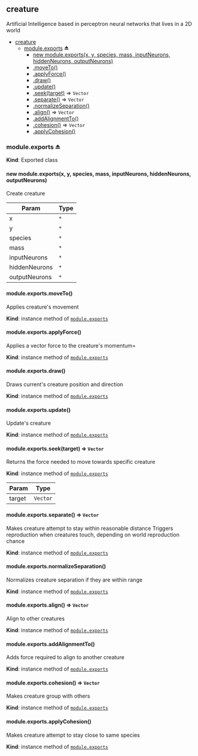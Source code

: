 <a name="module_creature"></a>

## creature

Artificial Intelligence based in perceptron neural networks that lives in a 2D world

- [creature](#module_creature)
  - [module.exports](#exp_module_creature--module.exports) ⏏
    - [new module.exports(x, y, species, mass, inputNeurons, hiddenNeurons, outputNeurons)](#new_module_creature--module.exports_new)
    - [.moveTo()](#module_creature--module.exports+moveTo)
    - [.applyForce()](#module_creature--module.exports+applyForce)
    - [.draw()](#module_creature--module.exports+draw)
    - [.update()](#module_creature--module.exports+update)
    - [.seek(target)](#module_creature--module.exports+seek) ⇒ <code>Vector</code>
    - [.separate()](#module_creature--module.exports+separate) ⇒ <code>Vector</code>
    - [.normalizeSeparation()](#module_creature--module.exports+normalizeSeparation)
    - [.align()](#module_creature--module.exports+align) ⇒ <code>Vector</code>
    - [.addAlignmentTo()](#module_creature--module.exports+addAlignmentTo)
    - [.cohesion()](#module_creature--module.exports+cohesion) ⇒ <code>Vector</code>
    - [.applyCohesion()](#module_creature--module.exports+applyCohesion)

<a name="exp_module_creature--module.exports"></a>

### module.exports ⏏

**Kind**: Exported class  
<a name="new_module_creature--module.exports_new"></a>

#### new module.exports(x, y, species, mass, inputNeurons, hiddenNeurons, outputNeurons)

Create creature

| Param         | Type            |
| ------------- | --------------- |
| x             | <code>\*</code> |
| y             | <code>\*</code> |
| species       | <code>\*</code> |
| mass          | <code>\*</code> |
| inputNeurons  | <code>\*</code> |
| hiddenNeurons | <code>\*</code> |
| outputNeurons | <code>\*</code> |

<a name="module_creature--module.exports+moveTo"></a>

#### module.exports.moveTo()

Applies creature's movement

**Kind**: instance method of [<code>module.exports</code>](#exp_module_creature--module.exports)  
<a name="module_creature--module.exports+applyForce"></a>

#### module.exports.applyForce()

Applies a vector force to the creature's momentum=

**Kind**: instance method of [<code>module.exports</code>](#exp_module_creature--module.exports)  
<a name="module_creature--module.exports+draw"></a>

#### module.exports.draw()

Draws current's creature position and direction

**Kind**: instance method of [<code>module.exports</code>](#exp_module_creature--module.exports)  
<a name="module_creature--module.exports+update"></a>

#### module.exports.update()

Update's creature

**Kind**: instance method of [<code>module.exports</code>](#exp_module_creature--module.exports)  
<a name="module_creature--module.exports+seek"></a>

#### module.exports.seek(target) ⇒ <code>Vector</code>

Returns the force needed to move towards specific creature

**Kind**: instance method of [<code>module.exports</code>](#exp_module_creature--module.exports)

| Param  | Type                |
| ------ | ------------------- |
| target | <code>Vector</code> |

<a name="module_creature--module.exports+separate"></a>

#### module.exports.separate() ⇒ <code>Vector</code>

Makes creature attempt to stay within reasonable distance
Triggers reproduction when creatures touch, depending on world reproduction chance

**Kind**: instance method of [<code>module.exports</code>](#exp_module_creature--module.exports)  
<a name="module_creature--module.exports+normalizeSeparation"></a>

#### module.exports.normalizeSeparation()

Normalizes creature separation if they are within range

**Kind**: instance method of [<code>module.exports</code>](#exp_module_creature--module.exports)  
<a name="module_creature--module.exports+align"></a>

#### module.exports.align() ⇒ <code>Vector</code>

Align to other creatures

**Kind**: instance method of [<code>module.exports</code>](#exp_module_creature--module.exports)  
<a name="module_creature--module.exports+addAlignmentTo"></a>

#### module.exports.addAlignmentTo()

Adds force required to align to another creature

**Kind**: instance method of [<code>module.exports</code>](#exp_module_creature--module.exports)  
<a name="module_creature--module.exports+cohesion"></a>

#### module.exports.cohesion() ⇒ <code>Vector</code>

Makes creature group with others

**Kind**: instance method of [<code>module.exports</code>](#exp_module_creature--module.exports)  
<a name="module_creature--module.exports+applyCohesion"></a>

#### module.exports.applyCohesion()

Makes creature attempt to stay close to same species

**Kind**: instance method of [<code>module.exports</code>](#exp_module_creature--module.exports)
